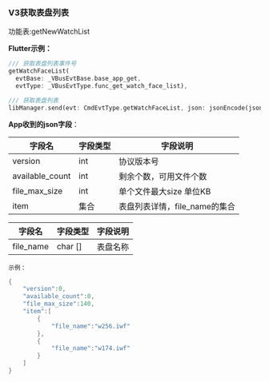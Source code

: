 ### V3获取表盘列表


功能表:getNewWatchList

**Flutter示例：**

```dart
/// 获取表盘列表事件号
getWatchFaceList(
  evtBase: _VBusEvtBase.base_app_get,
  evtType: _VBusEvtType.func_get_watch_face_list),

/// 获取表盘列表
libManager.send(evt: CmdEvtType.getWatchFaceList, json: jsonEncode(json));
```



**App收到的json字段**：

| 字段名          | 字段类型 | 字段说明                     |
| --------------- | -------- | ---------------------------- |
| version         | int      | 协议版本号                   |
| available_count | int      | 剩余个数，可用文件个数       |
| file_max_size   | int      | 单个文件最大size 单位KB      |
| item            | 集合     | 表盘列表详情，file_name的集合 |

| 字段名    | 字段类型 | 字段说明 |
| --------- | -------- | -------- |
| file_name | char []  | 表盘名称 |

`示例：`

```c
{
    "version":0,
    "available_count":0,
    "file_max_size":140,
    "item":[
        {
            "file_name":"w256.iwf"
        },
        {
            "file_name":"w174.iwf"
        }
    ]
}
```
